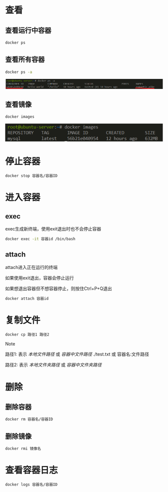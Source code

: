 # 查看

## 查看运行中容器

```bash
docker ps
```



## 查看所有容器

```bash
docker ps -a
```

![屏幕截图](./img/%232-1.png)



## 查看镜像

```bash
docker images
```

![image](./img/%232-2.png)



# 停止容器

```bash
docker stop 容器名/容器ID
```



# 进入容器

## exec

exec生成新终端，使用exit退出时也不会停止容器

```bash
docker exec -it 容器id /bin/bash
```



## attach

attach进入正在运行的终端

如果使用exit退出，容器会停止运行

如果想退出容器但不想容器停止，则按住Ctrl+P+Q退出

```bash
docker attach 容器id
```

# 复制文件

```bash
docker cp 路径1 路径2
```

> [!note]
>
> 路径1:  表示 *本地文件路径* 或 *容器中文件路径*    ./test.txt 或 容器名:文件路径
>
> 路径2:  表示 *本地文件夹路径* 或 *容器中文件夹路径* 



# 删除

## 删除容器

```bash
docker rm 容器名/容器ID
```



## 删除镜像

```bash
docker rmi 镜像名
```



# 查看容器日志

```bash
docker logs 容器名/容器ID
```


